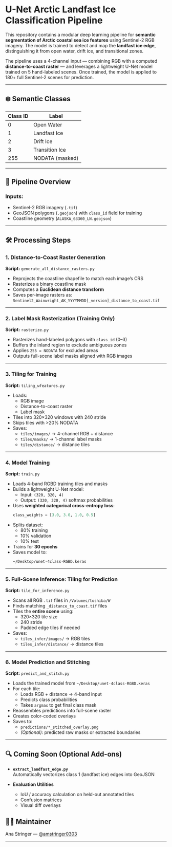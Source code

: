 # U-Net Arctic Landfast Ice Classification Pipeline

This repository contains a modular deep learning pipeline for **semantic segmentation of Arctic coastal sea ice features** using Sentinel-2 RGB imagery. The model is trained to detect and map the **landfast ice edge**, distinguishing it from open water, drift ice, and transitional zones.

The pipeline uses a 4-channel input — combining RGB with a computed **distance-to-coast raster** — and leverages a lightweight U-Net model trained on 5 hand-labeled scenes. Once trained, the model is applied to 180+ full Sentinel-2 scenes for prediction.

---

## ❄️ Semantic Classes

| Class ID | Label           |
|----------|-----------------|
| 0        | Open Water      |
| 1        | Landfast Ice    |
| 2        | Drift Ice       |
| 3        | Transition Ice  |
| 255      | NODATA (masked) |

---

## 📁 Pipeline Overview

### Inputs:
- Sentinel-2 RGB imagery (`.tif`)
- GeoJSON polygons (`.geojson`) with `class_id` field for training
- Coastline geometry (`ALASKA_63360_LN.geojson`)

---

## 🛠️ Processing Steps

### 1. Distance-to-Coast Raster Generation  
**Script:** `generate_all_distance_rasters.py`

- Reprojects the coastline shapefile to match each image’s CRS
- Rasterizes a binary coastline mask
- Computes a **Euclidean distance transform**
- Saves per-image rasters as:  
  `Sentinel2_Wainwright_AK_YYYYMMDD[_version]_distance_to_coast.tif`

---

### 2. Label Mask Rasterization (Training Only)  
**Script:** `rasterize.py`

- Rasterizes hand-labeled polygons with `class_id` (0–3)
- Buffers the inland region to exclude ambiguous zones
- Applies `255 = NODATA` for excluded areas
- Outputs full-scene label masks aligned with RGB images

---

### 3. Tiling for Training  
**Script:** `tiling_wfeatures.py`

- Loads:
  - RGB image
  - Distance-to-coast raster
  - Label mask
- Tiles into 320×320 windows with 240 stride
- Skips tiles with >20% NODATA
- Saves:
  - `tiles/images/` → 4-channel RGB + distance
  - `tiles/masks/` → 1-channel label masks
  - `tiles/distance/` → distance tiles

---

### 4. Model Training  
**Script:** `train.py`

- Loads 4-band RGBD training tiles and masks
- Builds a lightweight U-Net model:
  - Input: `(320, 320, 4)`
  - Output: `(320, 320, 4)` softmax probabilities
- Uses **weighted categorical cross-entropy loss**:
  ```python
  class_weights = [3.0, 3.0, 1.0, 0.5]
  ```
- Splits dataset:
  - 80% training
  - 10% validation
  - 10% test
- Trains for **30 epochs**
- Saves model to:
  ```
  ~/Desktop/unet-4class-RGBD.keras
  ```

---

### 5. Full-Scene Inference: Tiling for Prediction

**Script:** `tile_for_inference.py`

- Scans all RGB `.tif` files in `/Volumes/toshiba/W`
- Finds matching `_distance_to_coast.tif` files
- Tiles the **entire scene** using:
  - 320×320 tile size
  - 240 stride
  - Padded edge tiles if needed
- Saves:
  - `tiles_infer/images/` → RGB tiles
  - `tiles_infer/distance/` → distance tiles

---

### 6. Model Prediction and Stitching

**Script:** `predict_and_stitch.py`

- Loads the trained model from `~/Desktop/unet-4class-RGBD.keras`
- For each tile:
  - Loads RGB + distance → 4-band input
  - Predicts class probabilities
  - Takes `argmax` to get final class mask
- Reassembles predictions into full-scene raster
- Creates color-coded overlays
- Saves to:
  - `predictions/*_stitched_overlay.png`
  - *(Optional)*: predicted raw masks or extracted boundaries

---

## 🔍 Coming Soon (Optional Add-ons)

- **`extract_landfast_edge.py`**  
  Automatically vectorizes class 1 (landfast ice) edges into GeoJSON

- **Evaluation Utilities**
  - IoU / accuracy calculation on held-out annotated tiles
  - Confusion matrices
  - Visual diff overlays

## 👩‍💻 Maintainer

Ana Stringer — [@amstringer0303](https://github.com/amstringer0303)

---
